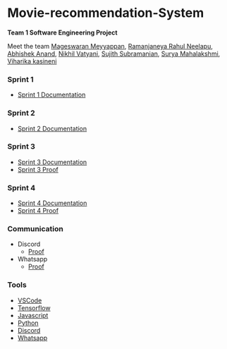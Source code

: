 # Movie-recommendation-System
__Team 1 Software Engineering Project__

Meet the team [Mageswaran Meyyappan](https://github.com/Magii18), [Ramanjaneya Rahul Neelapu](https://github.com/nr-rahul), [Abhishek Anand](https://github.com/abhisheknnd29), [Nikhil Vatyani](https://github.com/nvatyani), [Sujith Subramanian](https://github.com/Sujith1414), [Surya Mahalakshmi](https://github.com/SuryaMahalakshmi809), [Viharika kasineni](https://github.com/viharika09)

### Sprint 1
* [Sprint 1 Documentation](https://docs.google.com/document/d/1AAA_Ln-JZEpHegUfR37J3_Ik0IdEulFigDbaTf64xhY/edit?usp=sharing)
### Sprint 2
* [Sprint 2 Documentation](https://docs.google.com/document/d/1TZ5BaFxXR3zFaJ8FCSOh1i-TcsDDx8FBHIKC6EjORJ8/edit?usp=sharing)
### Sprint 3
* [Sprint 3 Documentation]()
* [Sprint 3 Proof](https://github.com/abhisheknnd29/Movie-recommendation-System/blob/80c363b18dd88ad2b38fea03ff35b854c1f37e8f/Sprint%203.png)
### Sprint 4
* [Sprint 4 Documentation]()
* [Sprint 4 Proof](https://github.com/abhisheknnd29/Movie-recommendation-System/blob/80c363b18dd88ad2b38fea03ff35b854c1f37e8f/Sprint%204.png)

### Communication
* Discord
  * [Proof](https://github.com/abhisheknnd29/Movie-recommendation-System/blob/f341b00b2f01c5f0e27497e59f52e16e0f70e671/Discord.png)
* Whatsapp
  * [Proof](https://github.com/abhisheknnd29/Movie-recommendation-System/blob/eff80d41e9cc072d224ff51a21d0554824b490d8/Whatsapp.png)   

### Tools
* [VSCode](https://code.visualstudio.com/)
* [Tensorflow](https://www.tensorflow.org/)
* [Javascript](https://www.javascript.com/)
* [Python](https://www.python.org/)
* [Discord](https://discord.com/)
* [Whatsapp](https://www.whatsapp.com/)
